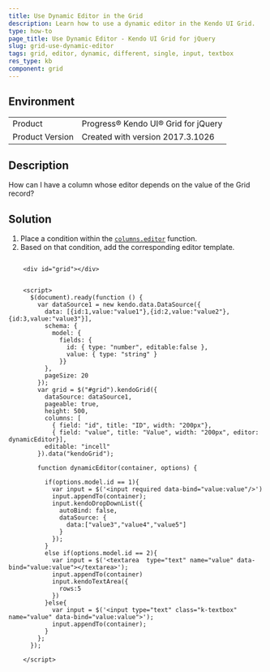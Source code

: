 ```yaml
---
title: Use Dynamic Editor in the Grid
description: Learn how to use a dynamic editor in the Kendo UI Grid.
type: how-to
page_title: Use Dynamic Editor - Kendo UI Grid for jQuery
slug: grid-use-dynamic-editor
tags: grid, editor, dynamic, different, single, input, textbox
res_type: kb
component: grid
---
```


## Environment

<table>
 <tr>
  <td>Product</td>
  <td>Progress® Kendo UI® Grid for jQuery</td> 
 </tr>
 <tr>
  <td>Product Version</td>
  <td>Created with version 2017.3.1026</td>
 </tr>
</table>

## Description

How can I have a column whose editor depends on the value of the Grid record?

## Solution

1. Place a condition within the [`columns.editor`](https://docs.telerik.com/kendo-ui/api/javascript/ui/grid/configuration/columns.editor) function.
1. Based on that condition, add the corresponding editor template.

```dojo

    <div id="grid"></div>


    <script>
      $(document).ready(function () {
        var dataSource1 = new kendo.data.DataSource({
          data: [{id:1,value:"value1"},{id:2,value:"value2"},{id:3,value:"value3"}],
          schema: {
            model: {
              fields: {
                id: { type: "number", editable:false },
                value: { type: "string" }
              }}
          },
          pageSize: 20
        });
        var grid = $("#grid").kendoGrid({
          dataSource: dataSource1,
          pageable: true,
          height: 500,
          columns: [
            { field: "id", title: "ID", width: "200px"},
            { field: "value", title: "Value", width: "200px", editor: dynamicEditor}],
          editable: "incell"
        }).data("kendoGrid");

        function dynamicEditor(container, options) {

          if(options.model.id == 1){
            var input = $('<input required data-bind="value:value"/>')
            input.appendTo(container);
            input.kendoDropDownList({
              autoBind: false,
              dataSource: {
                data:["value3","value4","value5"]
              }
            });
          }
          else if(options.model.id == 2){
            var input = $('<textarea  type="text" name="value" data-bind="value:value"></textarea>');
            input.appendTo(container)
            input.kendoTextArea({
              rows:5
            })
          }else{
            var input = $('<input type="text" class="k-textbox" name="value" data-bind="value:value">');
            input.appendTo(container);
          }
        };
      });

    </script>
```
